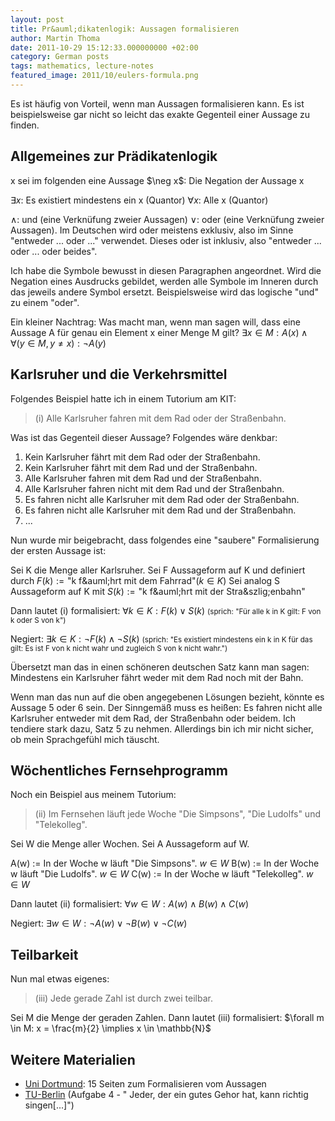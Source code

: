 ```yaml
---
layout: post
title: Pr&auml;dikatenlogik: Aussagen formalisieren
author: Martin Thoma
date: 2011-10-29 15:12:33.000000000 +02:00
category: German posts
tags: mathematics, lecture-notes
featured_image: 2011/10/eulers-formula.png
---
```

Es ist h&auml;ufig von Vorteil, wenn man Aussagen formalisieren kann. Es ist beispielsweise gar nicht so leicht das exakte Gegenteil einer Aussage zu finden.

<h2>Allgemeines zur Pr&auml;dikatenlogik</h2>
x sei im folgenden eine Aussage
$\neg x$: Die Negation der Aussage x

$\exists x$: Es existiert mindestens ein x (Quantor)
$\forall x$: Alle x (Quantor)

$\land$: und (eine Verkn&uuml;fung zweier Aussagen)
$\lor$: oder (eine Verkn&uuml;fung zweier Aussagen). Im Deutschen wird oder meistens exklusiv, also im Sinne "entweder ... oder ..." verwendet. Dieses oder ist inklusiv, also "entweder ... oder ... oder beides".

Ich habe die Symbole bewusst in diesen Paragraphen angeordnet. Wird die Negation eines Ausdrucks gebildet, werden alle Symbole im Inneren durch das jeweils andere Symbol ersetzt. Beispielsweise wird das logische "und" zu einem "oder".

Ein kleiner Nachtrag: Was macht man, wenn man sagen will, dass eine Aussage A f&uuml;r genau ein Element x einer Menge M gilt?
$\exists x \in M: A(x) \land \forall (y \in M, y \neq x): \neg A(y)$

<h2>Karlsruher und die Verkehrsmittel</h2>
Folgendes Beispiel hatte ich in einem Tutorium am KIT:
<blockquote>(i) Alle Karlsruher fahren mit dem Rad oder der Stra&szlig;enbahn.</blockquote>
Was ist das Gegenteil dieser Aussage? Folgendes w&auml;re denkbar:
<ol>
	<li>Kein Karlsruher f&auml;hrt mit dem Rad oder der Stra&szlig;enbahn.</li>
	<li>Kein Karlsruher f&auml;hrt mit dem Rad und der Stra&szlig;enbahn.</li>
	<li>Alle Karlsruher fahren mit dem Rad und der Stra&szlig;enbahn.</li>
	<li>Alle Karlsruher fahren nicht mit dem Rad und der Stra&szlig;enbahn.</li>
	<li>Es fahren nicht alle Karlsruher mit dem Rad oder der Stra&szlig;enbahn.</li>
        <li>Es fahren nicht alle Karlsruher mit dem Rad und der Stra&szlig;enbahn.</li>
        <li>...</li>
</ol>
Nun wurde mir beigebracht, dass folgendes eine "saubere" Formalisierung der ersten Aussage ist:

Sei K die Menge aller Karlsruher.
Sei F Aussageform auf K und definiert durch $F(k) := \text{"k f&auml;hrt mit dem Fahrrad"} (k \in K)$
Sei analog S Aussageform auf K mit $S(k) := \text{"k f&auml;hrt mit der Stra&szlig;enbahn"}$

Dann lautet (i) formalisiert:
$\forall k \in K: F(k) \lor S(k)$ <small>(sprich: "F&uuml;r alle k in K gilt: F von k oder S von k")</small>

Negiert:
$\exists k \in K: \neg F(k) \land \neg S(k)$ <small>(sprich: "Es existiert mindestens ein k in K f&uuml;r das gilt: Es ist F von k nicht wahr und zugleich S von k nicht wahr.")</small>

&Uuml;bersetzt man das in einen sch&ouml;neren deutschen Satz kann man sagen:
Mindestens ein Karlsruher f&auml;hrt weder mit dem Rad noch mit der Bahn.

Wenn man das nun auf die oben angegebenen L&ouml;sungen bezieht, k&ouml;nnte es Aussage 5 oder 6 sein. Der Sinngem&auml;&szlig; muss es hei&szlig;en:
Es fahren nicht alle Karlsruher entweder mit dem Rad, der Stra&szlig;enbahn oder beidem.
Ich tendiere stark dazu, Satz 5 zu nehmen. Allerdings bin ich mir nicht sicher, ob mein Sprachgef&uuml;hl mich t&auml;uscht.

<h2>W&ouml;chentliches Fernsehprogramm</h2>
Noch ein Beispiel aus meinem Tutorium:
<blockquote>(ii) Im Fernsehen l&auml;uft jede Woche "Die Simpsons", "Die Ludolfs" und "Telekolleg".</blockquote>

Sei W die Menge aller Wochen.
Sei A Aussageform auf W.

A(w) := In der Woche w l&auml;uft "Die Simpsons". $w \in W$
B(w) := In der Woche w l&auml;uft "Die Ludolfs". $w \in W$
C(w) := In der Woche w l&auml;uft "Telekolleg". $w \in W$

Dann lautet (ii) formalisiert:
$\forall w \in W: A(w) \land B(w) \land C(w)$

Negiert:
$\exists w \in W: \neg A(w) \lor \neg B(w) \lor \neg C(w)$

<h2>Teilbarkeit</h2>
Nun mal etwas eigenes:

<blockquote>(iii) Jede gerade Zahl ist durch zwei teilbar.</blockquote>

Sei M die Menge der geraden Zahlen.
Dann lautet (iii) formalisiert:
$\forall m \in M: x = \frac{m}{2} \implies x \in \mathbb{N}$

<h2>Weitere Materialien</h2>
<ul>
  <li><a href="http://lrb.cs.uni-dortmund.de/~tick/Lehre/WS10/Logik/01-introw.pdf">Uni Dortmund</a>: 15 Seiten zum Formalisieren vom Aussagen</li>
  <li><a href="http://page.math.tu-berlin.de/~schmitt/lina0910/loesungen/loesung01.pdf">TU-Berlin</a> (Aufgabe 4 - " Jeder, der ein gutes Gehor hat, kann richtig singen[...]")</li>
</ul>
